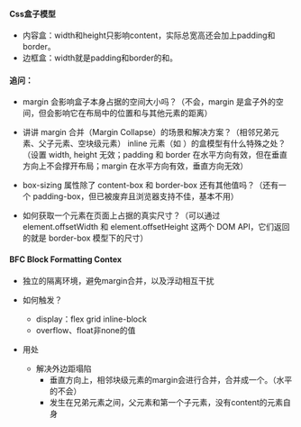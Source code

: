 #### Css盒子模型

- 内容盒：width和height只影响content，实际总宽高还会加上padding和border。
- 边框盒：width就是padding和border的和。

#### 追问：
- margin 会影响盒子本身占据的空间大小吗？（不会，margin 是盒子外的空间，但会影响它在布局中的位置和与其他元素的距离）

- 讲讲 margin 合并（Margin Collapse）的场景和解决方案？（相邻兄弟元素、父子元素、空块级元素）
inline 元素（如 <span>）的盒模型有什么特殊之处？（设置 width, height 无效；padding 和 border 在水平方向有效，但在垂直方向上不会撑开布局；margin 在水平方向有效，垂直方向无效）

- box-sizing 属性除了 content-box 和 border-box 还有其他值吗？（还有一个 padding-box，但已被废弃且浏览器支持不佳，基本不用）

- 如何获取一个元素在页面上占据的真实尺寸？（可以通过 element.offsetWidth 和 element.offsetHeight 这两个 DOM API，它们返回的就是 border-box 模型下的尺寸）

#### BFC Block Formatting Contex

- 独立的隔离环境，避免margin合并，以及浮动相互干扰

- 如何触发？
    - display：flex grid inline-block
    - overflow、float非none的值

- 用处
    - 解决外边距塌陷
        - 垂直方向上，相邻块级元素的margin会进行合并，合并成一个。（水平的不会）
        - 发生在兄弟元素之间，父元素和第一个子元素，没有content的元素自身